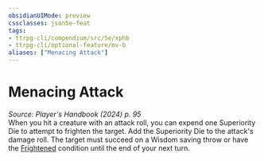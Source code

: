 ```yaml
---
obsidianUIMode: preview
cssclasses: json5e-feat
tags:
- ttrpg-cli/compendium/src/5e/xphb
- ttrpg-cli/optional-feature/mv-b
aliases: ["Menacing Attack"]
---
```

# Menacing Attack
*Source: Player's Handbook (2024) p. 95*  
When you hit a creature with an attack roll, you can expend one Superiority Die to attempt to frighten the target. Add the Superiority Die to the attack's damage roll. The target must succeed on a Wisdom saving throw or have the [Frightened](3-Mechanics/CLI/rules/conditions.md#Frightened) condition until the end of your next turn.